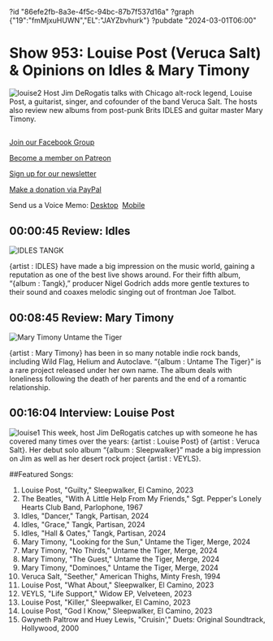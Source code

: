 ?id "86efe2fb-8a3e-4f5c-94bc-87b7f537d16a"
?graph {"19":"fmMjxuHUWN","EL":"JAYZbvhurk"}
?pubdate "2024-03-01T06:00"
# Show 953: Louise Post (Veruca Salt) & Opinions on Idles & Mary Timony

![louise2](https://static.soundopinions.org/images/2024/louise-close-up.jpeg)
Host Jim DeRogatis talks with Chicago alt-rock legend, Louise Post, a guitarist, singer, and cofounder of the band Veruca Salt. The hosts also review new albums from post-punk Brits IDLES and guitar master Mary Timony.

## 

[Join our Facebook Group](https://bit.ly/3sivr9T)

[Become a member on Patreon](https://bit.ly/3slWZvc)

[Sign up for our newsletter](https://bit.ly/3eEvRnG)

[Make a donation via PayPal](https://bit.ly/3dmt9lU)

Send us a Voice Memo: [Desktop](bit.ly/2RyD5Ah)  [Mobile](sayhi.chat/soundops)


## 00:00:45 Review: Idles

![IDLES TANGK](https://static.soundopinions.org/assets/953/192.jpg)

{artist : IDLES} have made a big impression on the music world, gaining a reputation as one of the best live shows around. For their fifth album, “{album : Tangk},” producer Nigel Godrich adds more gentle textures to their sound and coaxes melodic singing out of frontman Joe Talbot. 

## 00:08:45 Review: Mary Timony

![Mary Timony Untame the Tiger](https://static.soundopinions.org/assets/953/EL1.jpg)

{artist : Mary Timony} has been in so many notable indie rock bands, including Wild Flag, Helium and Autoclave. “{album : Untame The Tiger}” is a rare project released under her own name. The album deals with loneliness following the death of her parents and the end of a romantic relationship. 

## 00:16:04 Interview: Louise Post
![louise1](https://static.soundopinions.org/images/2024/louise-vert.jpeg)
This week, host Jim DeRogatis catches up with someone he has covered many times over the years: {artist : Louise Post} of {artist : Veruca Salt}. Her debut solo album “{album : Sleepwalker}” made a big impression on Jim as well as her desert rock project {artist : VEYLS}.


##Featured Songs:

1. Louise Post, "Guilty," Sleepwalker, El Camino, 2023
1. The Beatles, "With A Little Help From My Friends," Sgt. Pepper's Lonely Hearts Club Band, Parlophone, 1967
1. Idles, "Dancer," Tangk, Partisan, 2024
1. Idles, "Grace," Tangk, Partisan, 2024
1. Idles, "Hall & Oates," Tangk, Partisan, 2024
1. Mary Timony, "Looking for the Sun," Untame the Tiger, Merge, 2024
1. Mary Timony, "No Thirds," Untame the Tiger, Merge, 2024
1. Mary Timony, "The Guest," Untame the Tiger, Merge, 2024
1. Mary Timony, "Dominoes," Untame the Tiger, Merge, 2024
1. Veruca Salt, "Seether," American Thighs, Minty Fresh, 1994
1. Louise Post, "What About," Sleepwalker, El Camino, 2023
1. VEYLS, "Life Support," Widow EP, Velveteen, 2023
1. Louise Post, "Killer," Sleepwalker, El Camino, 2023
1. Louise Post, "God I Know," Sleepwalker, El Camino, 2023
1. Gwyneth Paltrow and Huey Lewis, "Cruisin'," Duets: Original Soundtrack, Hollywood, 2000